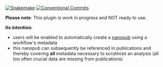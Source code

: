 [![Snakemake](https://img.shields.io/badge/snakemake-≥9.1.3-brightgreen.svg)](https://snakemake.github.io)
[![Conventional Commits](https://img.shields.io/badge/Conventional%20Commits-1.0.0-%23FE5196?logo=conventionalcommits&logoColor=white)](https://conventionalcommits.org)

**Please note**: This plugin is work in progress and NOT ready to use.

**Its intention**:

- users will be enabled to automatically create a [nanopub](https://nanopub.net/) using a workflow's metadata
- this nanopub can subsequently be referenced in publications and thereby covering __all__ metadata necessary to scrutinize an analysis (all too often crucial data are missing from publications)
